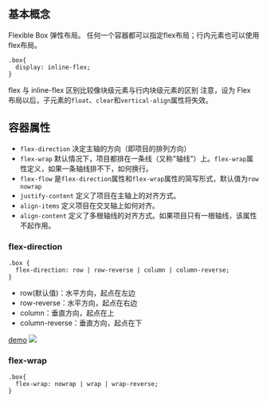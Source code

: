 ## 基本概念
Flexible Box 弹性布局。
任何一个容器都可以指定flex布局；行内元素也可以使用flex布局。

```
.box{
  display: inline-flex;
}
```
flex 与 inline-flex 区别比较像块级元素与行内块级元素的区别
注意，设为 Flex 布局以后，子元素的`float`、`clear`和`vertical-align`属性将失效。

## 容器属性
- `flex-direction` 决定主轴的方向（即项目的排列方向）
- `flex-wrap` 默认情况下，项目都排在一条线（又称"轴线"）上。`flex-wrap`属性定义，如果一条轴线排不下，如何换行。
- `flex-flow` 是`flex-direction`属性和`flex-wrap`属性的简写形式，默认值为`row nowrap`
- `justify-content` 定义了项目在主轴上的对齐方式。
- `align-items` 定义项目在交叉轴上如何对齐。
- `align-content` 定义了多根轴线的对齐方式。如果项目只有一根轴线，该属性不起作用。

### flex-direction
```
.box {
  flex-direction: row | row-reverse | column | column-reverse;
}
```

+ row(默认值)：水平方向，起点在左边
+ row-reverse：水平方向，起点在右边
+ column：垂直方向，起点在上
+ column-reverse：垂直方向，起点在下

[demo](./flex-container.html)
![](https://uploader.shimo.im/f/WXR8MVuOr20FvQx0.png!thumbnail)

### flex-wrap

```
.box{
  flex-wrap: nowrap | wrap | wrap-reverse;
}
```